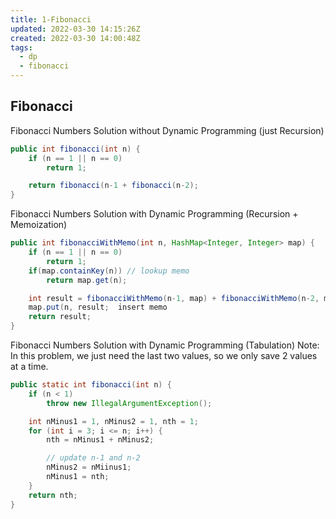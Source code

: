 ```yaml
---
title: 1-Fibonacci
updated: 2022-03-30 14:15:26Z
created: 2022-03-30 14:00:48Z
tags:
  - dp
  - fibonacci
---
```


## **Fibonacci**

Fibonacci Numbers Solution without Dynamic Programming (just Recursion)
```java
public int fibonacci(int n) {
    if (n == 1 || n == 0)
        return 1;

    return fibonacci(n-1 + fibonacci(n-2);
}
```

Fibonacci Numbers Solution with Dynamic Programming (Recursion + Memoization)
```java
public int fibonacciWithMemo(int n, HashMap<Integer, Integer> map) {
    if (n == 1 || n == 0)
        return 1;
    if(map.containKey(n)) // lookup memo
        return map.get(n);

    int result = fibonacciWithMemo(n-1, map) + fibonacciWithMemo(n-2, map);
    map.put(n, result;  insert memo
    return result;
}
```

Fibonacci Numbers Solution with Dynamic Programming (Tabulation)
Note​: In this problem, we just need the last two values, so we only save 2 values at a time.
```java
public static int fibonacci(int n) {
    if (n < 1)
        throw new IllegalArgumentException();

    int nMinus1 = 1, nMinus2 = 1, nth = 1;
    for (int i = 3; i <= n; i++) {
        nth = nMinus1 + nMinus2;

        // update n-1 and n-2
        nMinus2 = nMiinus1;
        nMinus1 = nth;
    }
    return nth;
}
```
